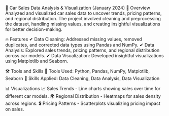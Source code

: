 🚗 Car Sales Data Analysis & Visualization (January 2024)
📌 Overview
Analyzed and visualized car sales data to uncover trends, pricing patterns, and regional distribution. The project involved cleaning and preprocessing the dataset, handling missing values, and creating insightful visualizations for better decision-making.

🔥 Features
✔ Data Cleaning: Addressed missing values, removed duplicates, and corrected data types using Pandas and NumPy.
✔ Data Analysis: Explored sales trends, pricing patterns, and regional distribution across car models.
✔ Data Visualization: Developed insightful visualizations using Matplotlib and Seaborn.

🛠 Tools and Skills
🔹 Tools Used: Python, Pandas, NumPy, Matplotlib, Seaborn
🔹 Skills Applied: Data Cleaning, Data Analysis, Data Visualization

📊 Visualizations
📈 Sales Trends - Line charts showing sales over time for different car models.
🌍 Regional Distribution - Heatmaps for sales density across regions.
💲 Pricing Patterns - Scatterplots visualizing pricing impact on sales.

